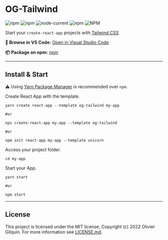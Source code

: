 # OG-Tailwind

![npm](https://img.shields.io/npm/v/cra-template-og-tailwind?label=npm%20package) ![npm](https://img.shields.io/npm/dt/cra-template-og-tailwind) ![node-current](https://img.shields.io/node/v/cra-template-og-tailwind) ![npm](https://img.shields.io/npm/v/tailwindcss?label=Tailwindcss) ![NPM](https://img.shields.io/npm/l/cra-template-og-tailwind)

Start your `create-react-app` projects with [Tailwind CSS](https://tailwindcss.com/)

**📂 Browse in VS Code:** [Open in Visual Studio Code](https://open.vscode.dev/Olivier-OG/cra-template-og-tailwind)

**📦 Package on npm:** [npm](https://www.npmjs.com/package/cra-template-og-tailwind)

---

## Install & Start

⚠️ Using [Yarn Package Manager](https://yarnpkg.com) is recommended over `npm`.

Create React App with the template.

```shell
yarn create react-app --template og-tailwind my-app

#or

npx create-react-app my-app --template og-tailwind

#or

npm init react-app my-app --template unicorn
```

Access your project folder.

```shell
cd my-app
```

Start your App.

```shell
yarn start

#or

npm start
```
---

## License

This project is licensed under the MIT license, Copyright (c) 2022 Olivier Gilquin. For more information see [LICENSE.md](https://github.com/Olivier-OG/og-tailwind/blob/master/LICENSE.md).
